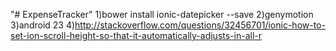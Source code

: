  "# ExpenseTracker" 
 1)bower install ionic-datepicker --save
 2)genymotion
 3)android 23
4)http://stackoverflow.com/questions/32456701/ionic-how-to-set-ion-scroll-height-so-that-it-automatically-adjusts-in-all-r